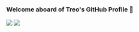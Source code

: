 ### Welcome aboard of Treo's GitHub Profile 👋

<img align="center" src="https://github-readme-stats.vercel.app/api?username=treoa&count_private=true&show_icons=true&theme=buefy&custom_title=Treo's+magics+on+GitHub">

<img align="center" src="https://github-readme-stats.vercel.app/api/top-langs/?username=treoa&layout=compact&count_private=true&custom_title=Treo's+top+languages+on+GitHub">

<!--
[![Treo's github stats](https://github-readme-stats.vercel.app/api?username=treoa&count_private=true&show_icons=true&theme=buefy&custom_title=Treo's+magics+on+GitHub)](https://github.com/treoa)

[![Top Languages used](https://github-readme-stats.vercel.app/api/top-langs/?username=treoa&layout=compact&count_private=true&custom_title=Treo's+top+languages+on+GitHub)](https://github.com/treoa)
-->

<!--
- 🔭 I’m currently working on ...
- 🌱 I’m currently learning ...
- 👯 I’m looking to collaborate on ...
- 🤔 I’m looking for help with ...
- 💬 Ask me about ...
- 📫 How to reach me: ...
- 😄 Pronouns: ...
- ⚡ Fun fact: ...
-->
